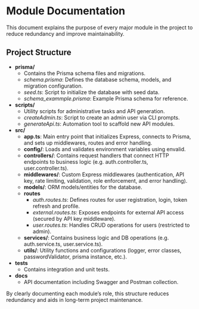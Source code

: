 # Module Documentation

This document explains the purpose of every major module in the project to reduce redundancy and improve maintainability.

## Project Structure

- **prisma/**
  - Contains the Prisma schema files and migrations.
  - *schema.prisma*: Defines the database schema, models, and migration configuration.
  - *seed.ts*: Script to initialize the database with seed data.
  - *schema_exammple.prisma*: Example Prisma schema for reference.
- **scripts/**
  - Utility scripts for administrative tasks and API generation.
  - *createAdmin.ts*: Script to create an admin user via CLI prompts.
  - *generateApi.ts*: Automation tool to scaffold new API modules.
- **src/**
  - **app.ts**: Main entry point that initializes Express, connects to Prisma, and sets up middlewares, routes and error handling.
  - **config/**: Loads and validates environment variables using envalid.
  - **controllers/**: Contains request handlers that connect HTTP endpoints to business logic (e.g. auth.controller.ts, user.controller.ts).
  - **middlewares/**: Custom Express middlewares (authentication, API key, rate limiting, validation, role enforcement, and error handling).
  - **models/**: ORM models/entities for the database.
  - **routes**
    - *auth.routes.ts*: Defines routes for user registration, login, token refresh and profile.
    - *external.routes.ts*: Exposes endpoints for external API access (secured by API key middleware).
    - *user.routes.ts*: Handles CRUD operations for users (restricted to admin).
  - **services/**: Contains business logic and DB operations (e.g. auth.service.ts, user.service.ts).
  - **utils/**: Utility functions and configurations (logger, error classes, passwordValidator, prisma instance, etc.).
- **tests**
  - Contains integration and unit tests.
- **docs**
  - API documentation including Swagger and Postman collection.

By clearly documenting each module’s role, this structure reduces redundancy and aids in long-term project maintenance.

